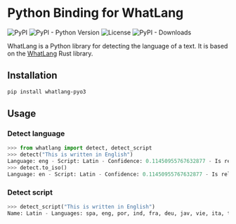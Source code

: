 # Python Binding for WhatLang

![PyPI](https://img.shields.io/pypi/v/popups) ![PyPI - Python Version](https://img.shields.io/pypi/pyversions/popups)
![License](https://img.shields.io/pypi/l/popups) ![PyPI - Downloads](https://img.shields.io/pypi/dm/popups)

WhatLang is a Python library for detecting the language of a text. It is based on the [WhatLang](https://github.com/greyblake/whatlang-rs) Rust library.

## Installation

```bash
pip install whatlang-pyo3
```

## Usage

### Detect language

```python
>>> from whatlang import detect, detect_script
>>> detect("This is written in English")
Language: eng - Script: Latin - Confidence: 0.11450955767632877 - Is reliable: false
>>> detect.to_iso()
Language: en - Script: Latin - Confidence: 0.11450955767632877 - Is reliable: false
```

### Detect script

```python
>>> detect_script("This is written in English")
Name: Latin - Languages: spa, eng, por, ind, fra, deu, jav, vie, ita, tur, pol, ron, hrv, nld, uzb, hun, aze, ces, zul, swe, aka, sna, afr, fin, slk, tgl, tuk, dan, nob, cat, lit, slv, epo, lav, est, lat
```